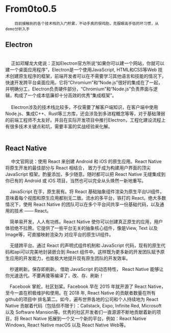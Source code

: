 # From0to0.5
        目前接触到的各个技术栈的入门积累，不动手真的很鸡肋，克服眼高手低的坏习惯，从demo分析入手

## Electron
<br/>
&ensp;&ensp; 正如邓耀龙大佬说：正如Electron官方所说“如果你可以建一个网站，你就可以建一个桌面应用程序”，Electron是一个使用JavaScript, HTML和CSS等Web 技术创建原生程序的框架，前端开发者可以在不需要学习其他语言和技能的情况下，快速开发跨平台桌面应用。它将“Chromium”和“Node.js”很好的集成在了一起，并明确分工，Electron负责硬件部分，“Chromium”和“Node.js”负责界面与逻辑，构成了一个成本低廉却十分高效的优秀“集成框架”。
<br/>
<br/>
&ensp;&ensp; Electron涉及的技术栈比较多，不仅需要了解客户端知识，在客户端中使用Node.js、集成C++、Rust等三方库，还会涉及到多进程概念等等，对于基础薄弱的前端工程师不太友好。并且在实际开发项目中推行Electron，工程化建设流程上有很多技术关键点和坑，需要丰富的实战经验来化解。
  <br/>
  <br/>

## React Native
&ensp;&ensp; 中文官网说：使用 React 来创建 Android 和 iOS 的原生应用。React Native 将原生开发的最佳部分与 React 相结合， 致力于成为构建用户界面的顶尖 JavaScript 框架。酌量添加，多少随意。随时都可以把 React Native 无缝集成到你已有的 Android 或 iOS 项目，当然也可以完全从头焕然一新地重写。 
<br/>

&ensp;&ensp;JavaScript 在手，原生我有。将 React 基础抽象组件渲染为原生平台UI组件，意味着每个视图和原生应用都别无二致。流水的多平台，铁打的 React。绝大多数情况下，使用 React Native 的团队可以在多个平台间共享一份基础代码，以及通用的技术 —— React。
<br/>

&ensp;&ensp;简单易开发，人人有功练。React Native 使你可以创建真正原生的应用，用户体验绝不拉胯。它提供了一些平台无关的抽象核心组件，像是View, Text 以及 Image等，可直接映射渲染为 对应平台的原生UI组件。
<br/>

&ensp;&ensp;无缝跨平台。通过 React 的声明式组件机制和 JavaScript 代码，现有的原生代码和api可以完美地封装嵌合到 React 组件中。这样既为更多新的开发团队赋予原生应用的开发能力，也能极大地提升现有原生团队的开发效率。
<br/>


&ensp;&ensp;秒速刷新。保存即刷新。 借助 JavaScript 的动态特性， React Native 能够让你光速迭代。不要再傻等编译了，改、存、刷新！
<br/>

&ensp;&ensp;Facebook 掌舵，社区划桨。Facebook 早在 2015 年就开源了 React Native，至今一直在积极维护和使用。在 2018 年, React Native 的贡献者数量在所有github的项目中 排名第二。如今，遍布世界各地的公司和个人持续地为 React Native 贡献着代码（包括但不限于）：Callstack, Expo, Infinite Red, Microsoft 以及 Software Mansion等。优秀的社区开发者们一直源源不断地贡献着新的项目，将 React Native 拓展到一个又一个新的平台，例如：React Native Windows, React Native macOS 以及 React Native Web等。



